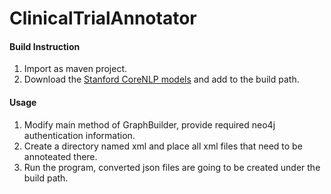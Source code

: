 # ClinicalTrialAnnotator

#### Build Instruction
1. Import as maven project.
2. Download the [Stanford CoreNLP models](http://nlp.stanford.edu/software/stanford-corenlp-models-current.jar) and add to the build path.

#### Usage
1. Modify main method of GraphBuilder, provide required neo4j authentication information.
2. Create a directory named xml and place all xml files that need to be annoteated there.
3. Run the program, converted json files are going to be created under the build path.
